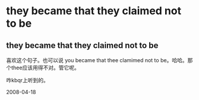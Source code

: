 # they became that they claimed not to be

## they became that they claimed not to be

喜欢这个句子。也可以说 you became that thee clamimed not to be。哈哈。那个thee应该用得不对。管它呢。

咋kbqr上听到的。

2008-04-18